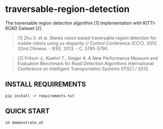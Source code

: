 traversable-region-detection
=============================
The traversable region detection algorithm [1] implementation with KITTI-ROAD Dataset [2]

> [1] Zhu X. et al. Stereo vision based traversable region detection for mobile robots using uv-disparity // Control Conference (CCC), 2013 32nd Chinese. - IEEE, 2013. - С. 5785-5790.

> [2] Fritsch J., Kuehnl T., Geiger A. A New Performance Measure and Evaluation Benchmark for Road Detection Algorithms International Conference on Intelligent Transportation Systems (ITSC) / 2013.

INSTALL REQUIREMENTS
--------------------

    pip install -r requirements.txt

QUICK START
-----------

    sh demonstrate.sh



